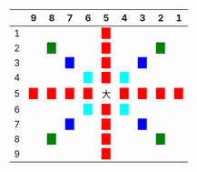 ||9|8|7|6|5|4|3|2|1|
|-|-|-|-|-|-|-|-|-|-|
|1|||||<span style="background-color: red;">　</span>|||||
|2||<span style="background-color: green;">　</span>|||<span style="background-color: red;">　</span>|||<span style="background-color: green;">　</span>||
|3|||<span style="background-color: blue;">　</span>||<span style="background-color: red;">　</span>||<span style="background-color: blue;">　</span>|||
|4||||<span style="background-color: aqua;">　</span>|<span style="background-color: red;">　</span>|<span style="background-color: aqua;">　</span>||||
|5|<span style="background-color: red;">　</span>|<span style="background-color: red;">　</span>|<span style="background-color: red;">　</span>|<span style="background-color: red;">　</span>|大|<span style="background-color: red;">　</span>|<span style="background-color: red;">　</span>|<span style="background-color: red;">　</span>|<span style="background-color: red;">　</span>|
|6||||<span style="background-color: aqua;">　</span>|<span style="background-color: red;">　</span>|<span style="background-color: aqua;">　</span>||||
|7|||<span style="background-color: blue;">　</span>||<span style="background-color: red;">　</span>||<span style="background-color: blue;">　</span>|||
|8||<span style="background-color: green;">　</span>|||<span style="background-color: red;">　</span>|||<span style="background-color: green;">　</span>||
|9|||||<span style="background-color: red;">　</span>|||||
